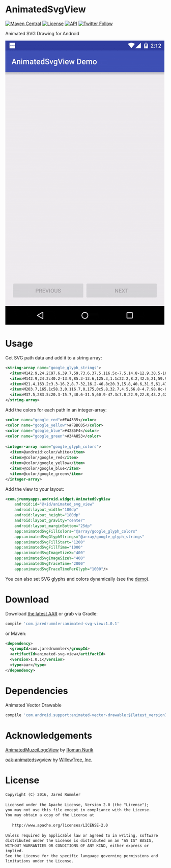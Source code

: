# AnimatedSvgView

[![Maven Central](https://maven-badges.herokuapp.com/maven-central/com.jaredrummler/animated-svg-view/badge.svg)](https://maven-badges.herokuapp.com/maven-central/com.jaredrummler/animated-svg-view)
[![License](http://img.shields.io/:license-apache-blue.svg)](LICENSE)
[![API](https://img.shields.io/badge/API-14%2B-blue.svg?style=flat)](https://android-arsenal.com/api?level=14) 
[![Twitter Follow](https://img.shields.io/twitter/follow/jrummy16.svg?style=social)](https://twitter.com/jrummy16)

Animated SVG Drawing for Android

![DEMO](demo/demo.gif)

# Usage

Get SVG path data and add it to a string array:

```xml
<string-array name="google_glyph_strings">
  <item>M142.9,24.2C97.6,39.7,59,73.6,37.5,116.5c-7.5,14.8-12.9,30.5-16.2,46.8c-8.2,40.4-2.5,83.5,16.1,120.3   c12.1,24,29.5,45.4,50.5,62.1c19.9,15.8,43,27.6,67.6,34.1c31,8.3,64,8.1,95.2,1c28.2-6.5,54.9-20,76.2-39.6   c22.5-20.7,38.6-47.9,47.1-77.2c9.3-31.9,10.5-66,4.7-98.8c-58.3,0-116.7,0-175,0c0,24.2,0,48.4,0,72.6c33.8,0,67.6,0,101.4,0   c-3.9,23.2-17.7,44.4-37.2,57.5c-12.3,8.3-26.4,13.6-41,16.2c-14.6,2.5-29.8,2.8-44.4-0.1c-14.9-3-29-9.2-41.4-17.9   c-19.8-13.9-34.9-34.2-42.6-57.1c-7.9-23.3-8-49.2,0-72.4c5.6-16.4,14.8-31.5,27-43.9c15-15.4,34.5-26.4,55.6-30.9   c18-3.8,37-3.1,54.6,2.2c15,4.5,28.8,12.8,40.1,23.6c11.4-11.4,22.8-22.8,34.2-34.2c6-6.1,12.3-12,18.1-18.3   c-17.3-16-37.7-28.9-59.9-37.1C228.2,10.6,183.2,10.3,142.9,24.2z</item>
  <item>M142.9,24.2c40.2-13.9,85.3-13.6,125.3,1.1c22.2,8.2,42.5,21,59.9,37.1c-5.8,6.3-12.1,12.2-18.1,18.3    c-11.4,11.4-22.8,22.8-34.2,34.2c-11.3-10.8-25.1-19-40.1-23.6c-17.6-5.3-36.6-6.1-54.6-2.2c-21,4.5-40.5,15.5-55.6,30.9    c-12.2,12.3-21.4,27.5-27,43.9c-20.3-15.8-40.6-31.5-61-47.3C59,73.6,97.6,39.7,142.9,24.2z</item>
  <item>M21.4,163.2c3.3-16.2,8.7-32,16.2-46.8c20.3,15.8,40.6,31.5,61,47.3c-8,23.3-8,49.2,0,72.4    c-20.3,15.8-40.6,31.6-60.9,47.3C18.9,246.7,13.2,203.6,21.4,163.2z</item>
  <item>M203.7,165.1c58.3,0,116.7,0,175,0c5.8,32.7,4.5,66.8-4.7,98.8c-8.5,29.3-24.6,56.5-47.1,77.2    c-19.7-15.3-39.4-30.6-59.1-45.9c19.5-13.1,33.3-34.3,37.2-57.5c-33.8,0-67.6,0-101.4,0C203.7,213.5,203.7,189.3,203.7,165.1z</item>
  <item>M37.5,283.5c20.3-15.7,40.6-31.5,60.9-47.3c7.8,22.9,22.8,43.2,42.6,57.1c12.4,8.7,26.6,14.9,41.4,17.9    c14.6,3,29.7,2.6,44.4,0.1c14.6-2.6,28.7-7.9,41-16.2c19.7,15.3,39.4,30.6,59.1,45.9c-21.3,19.7-48,33.1-76.2,39.6    c-31.2,7.1-64.2,7.3-95.2-1c-24.6-6.5-47.7-18.2-67.6-34.1C67,328.9,49.6,307.5,37.5,283.5z</item>
</string-array>
```

Add the colors for each path in an integer-array:

```xml
<color name="google_red">#EA4335</color>
<color name="google_yellow">#FBBC05</color>
<color name="google_blue">#4285F4</color>
<color name="google_green">#34A853</color>

<integer-array name="google_glyph_colors">
  <item>@android:color/white</item>
  <item>@color/google_red</item>
  <item>@color/google_yellow</item>
  <item>@color/google_blue</item>
  <item>@color/google_green</item>
</integer-array>
```

Add the view to your layout:

```xml
<com.jrummyapps.android.widget.AnimatedSvgView
    android:id="@+id/animated_svg_view"
    android:layout_width="180dp"
    android:layout_height="180dp"
    android:layout_gravity="center"
    android:layout_marginBottom="25dp"
    app:animatedSvgFillColors="@array/google_glyph_colors"
    app:animatedSvgGlyphStrings="@array/google_glyph_strings"
    app:animatedSvgFillStart="1200"
    app:animatedSvgFillTime="1000"
    app:animatedSvgImageSizeX="400"
    app:animatedSvgImageSizeY="400"
    app:animatedSvgTraceTime="2000"
    app:animatedSvgTraceTimePerGlyph="1000"/>
```

You can also set SVG glyphs and colors dynamically (see the [demo](demo)).

# Download

Download [the latest AAR](https://repo1.maven.org/maven2/com/jaredrummler/animated-svg-view/1.0.1/animated-svg-view-1.0.1.aar) or grab via Gradle:

```groovy
compile 'com.jaredrummler:animated-svg-view:1.0.1'
```
or Maven:
```xml
<dependency>
  <groupId>com.jaredrummler</groupId>
  <artifactId>animated-svg-view</artifactId>
  <version>1.0.1</version>
  <type>aar</type>
</dependency>
```

# Dependencies

Animated Vector Drawable

```groovy
compile 'com.android.support:animated-vector-drawable:${latest_version}'
```

# Acknowledgements

[AnimatedMuzeiLogoView](https://github.com/romannurik/muzei/blob/master/main/src/main/java/com/google/android/apps/muzei/util/AnimatedMuzeiLogoView.java) by [Roman Nurik](https://github.com/romannurik)

[oak-animatedsvgview](https://github.com/willowtreeapps/OAK/tree/master/oak-animatedsvgview) by [WillowTree, Inc.](https://github.com/willowtreeapps)

# License

    Copyright (C) 2016, Jared Rummler

    Licensed under the Apache License, Version 2.0 (the "License");
    you may not use this file except in compliance with the License.
    You may obtain a copy of the License at

       http://www.apache.org/licenses/LICENSE-2.0

    Unless required by applicable law or agreed to in writing, software
    distributed under the License is distributed on an "AS IS" BASIS,
    WITHOUT WARRANTIES OR CONDITIONS OF ANY KIND, either express or implied.
    See the License for the specific language governing permissions and
    limitations under the License.
